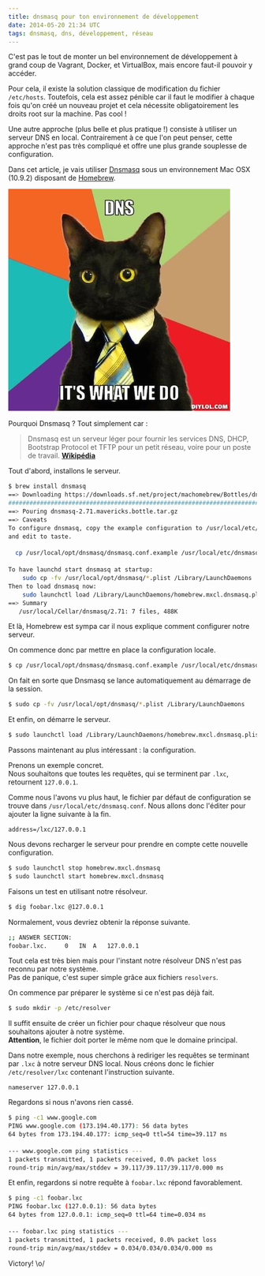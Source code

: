 ```yaml
---
title: dnsmasq pour ton environnement de développement
date: 2014-05-20 21:34 UTC
tags: dnsmasq, dns, développement, réseau
---
```


C'est pas le tout de monter un bel environnement de développement à grand coup de Vagrant, Docker, et VirtualBox, mais encore faut-il pouvoir y accéder.

Pour cela, il existe la solution classique de modification du fichier `/etc/hosts`. Toutefois, cela est assez pénible car il faut le modifier à chaque fois qu'on créé un nouveau projet et cela nécessite obligatoirement les droits root sur la machine. Pas cool !

Une autre approche (plus belle et plus pratique !) consiste à utiliser un serveur DNS en local. Contrairement à ce que l'on peut penser, cette approche n'est pas très compliqué et offre une plus grande souplesse de configuration.

Dans cet article, je vais utiliser [Dnsmasq](http://www.thekelleys.org.uk/dnsmasq/doc.html) sous un environnement Mac OSX (10.9.2) disposant de [Homebrew](http://brew.sh/).

![DNS Cat!](images/dnsmasq/dns-cat.jpg)

Pourquoi Dnsmasq ? Tout simplement car :

> Dnsmasq est un serveur léger pour fournir les services DNS, DHCP, Bootstrap Protocol et TFTP pour un petit réseau, voire pour un poste de travail. **[Wikipédia](http://fr.wikipedia.org/wiki/Dnsmasq)**

Tout d'abord, installons le serveur.

```sh
$ brew install dnsmasq
==> Downloading https://downloads.sf.net/project/machomebrew/Bottles/dnsmasq-2.71.mavericks.bottle.tar.gz
######################################################################## 100,0%
==> Pouring dnsmasq-2.71.mavericks.bottle.tar.gz
==> Caveats
To configure dnsmasq, copy the example configuration to /usr/local/etc/dnsmasq.conf
and edit to taste.

  cp /usr/local/opt/dnsmasq/dnsmasq.conf.example /usr/local/etc/dnsmasq.conf

To have launchd start dnsmasq at startup:
    sudo cp -fv /usr/local/opt/dnsmasq/*.plist /Library/LaunchDaemons
Then to load dnsmasq now:
    sudo launchctl load /Library/LaunchDaemons/homebrew.mxcl.dnsmasq.plist
==> Summary
   /usr/local/Cellar/dnsmasq/2.71: 7 files, 488K
```

Et là, Homebrew est sympa car il nous explique comment configurer notre serveur.

On commence donc par mettre en place la configuration locale.

```sh
$ cp /usr/local/opt/dnsmasq/dnsmasq.conf.example /usr/local/etc/dnsmasq.conf
```

On fait en sorte que Dnsmasq se lance automatiquement au démarrage de la session.

```sh
$ sudo cp -fv /usr/local/opt/dnsmasq/*.plist /Library/LaunchDaemons
```

Et enfin, on démarre le serveur.

```sh
$ sudo launchctl load /Library/LaunchDaemons/homebrew.mxcl.dnsmasq.plist
```

Passons maintenant au plus intéressant : la configuration.  

Prenons un exemple concret.  
Nous souhaitons que toutes les requêtes, qui se terminent par `.lxc`, retournent `127.0.0.1`.

Comme nous l'avons vu plus haut, le fichier par défaut de configuration se trouve dans `/usr/local/etc/dnsmasq.conf`. Nous allons donc l'éditer pour ajouter la ligne suivante à la fin.

```
address=/lxc/127.0.0.1
```

Nous devons recharger le serveur pour prendre en compte cette nouvelle configuration.

```sh
$ sudo launchctl stop homebrew.mxcl.dnsmasq
$ sudo launchctl start homebrew.mxcl.dnsmasq
```

Faisons un test en utilisant notre résolveur.

```sh
$ dig foobar.lxc @127.0.0.1
```

Normalement, vous devriez obtenir la réponse suivante.

```sh
;; ANSWER SECTION:
foobar.lxc.     0   IN  A   127.0.0.1
```

Tout cela est très bien mais pour l'instant notre résolveur DNS n'est pas reconnu par notre système.  
Pas de panique, c'est super simple grâce aux fichiers `resolvers`.

On commence par préparer le système si ce n'est pas déjà fait.

```sh
$ sudo mkdir -p /etc/resolver
```

Il suffit ensuite de créer un fichier pour chaque résolveur que nous souhaitons ajouter à notre système.  
**Attention**, le fichier doit porter le même nom que le domaine principal.

Dans notre exemple, nous cherchons à rediriger les requêtes se terminant par `.lxc` à notre serveur DNS local. Nous créons donc le fichier `/etc/resolver/lxc` contenant l'instruction suivante.

```
nameserver 127.0.0.1
```

Regardons si nous n'avons rien cassé.

```sh
$ ping -c1 www.google.com
PING www.google.com (173.194.40.177): 56 data bytes
64 bytes from 173.194.40.177: icmp_seq=0 ttl=54 time=39.117 ms

--- www.google.com ping statistics ---
1 packets transmitted, 1 packets received, 0.0% packet loss
round-trip min/avg/max/stddev = 39.117/39.117/39.117/0.000 ms
```

Et enfin, regardons si notre requête à `foobar.lxc` répond favorablement.

```sh
$ ping -c1 foobar.lxc
PING foobar.lxc (127.0.0.1): 56 data bytes
64 bytes from 127.0.0.1: icmp_seq=0 ttl=64 time=0.034 ms

--- foobar.lxc ping statistics ---
1 packets transmitted, 1 packets received, 0.0% packet loss
round-trip min/avg/max/stddev = 0.034/0.034/0.034/0.000 ms
```

Victory! \o/
